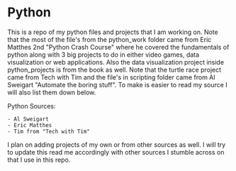 # Python
This is a repo of my python files and projects that I am working on. Note that the most of the file's from the python_work folder came from Eric Matthes 2nd "Python Crash Course" where he covered the fundamentals of python along with 3 big projects to do in either video games, data visualization or web applications. Also the data visualization project inside python_projects is from the book as well. Note that the turtle race project came from Tech with Tim and the file's in scripting folder came from Al Sweigart "Automate the boring stuff". To make is easier to read my source I will also list them down below.

Python Sources:

	- Al Sweigart
	- Eric Matthes
	- Tim from "Tech with Tim"

I plan on adding projects of my own or from other sources as well. I will try to update this read me accordingly with other sources I stumble across on that I use in this repo. 